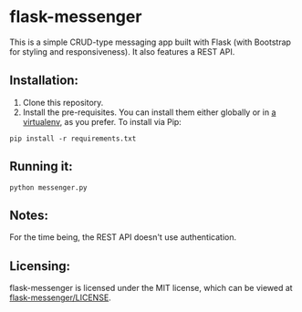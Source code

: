 flask-messenger
===============

This is a simple CRUD-type messaging app built with Flask (with Bootstrap for styling and responsiveness). It also features a REST API.

Installation:
-------------

1. Clone this repository.
2. Install the pre-requisites. You can install them either globally or in [a virtualenv](https://virtualenv.pypa.io/en/latest/), as you prefer. To install via Pip:

```
pip install -r requirements.txt
```
Running it:
-----------
```
python messenger.py
```
Notes:
--------

For the time being, the REST API doesn't use authentication.

Licensing:
----------

flask-messenger is licensed under the MIT license, which can be viewed at [flask-messenger/LICENSE](flask-messenger/LICENSE).
